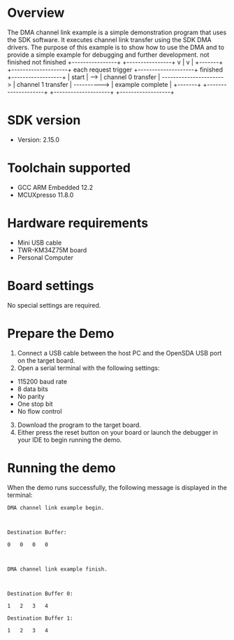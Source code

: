 Overview
========
The DMA channel link example is a simple demonstration program that uses the SDK software.
It executes channel link transfer using the SDK DMA drivers.
The purpose of this example is to show how to use the DMA and to provide a simple example for
debugging and further development.
                  not finished                                   not finished
                +----------------+                             +----------------+
                v                |                             v                |
+-------+     +--------------------+  each request trigger   +--------------------+  finished   +------------------+
| start | --> | channel 0 transfer | ----------------------> | channel 1 transfer | ----------> | example complete |
+-------+     +--------------------+                         +--------------------+             +------------------+

SDK version
===========
- Version: 2.15.0

Toolchain supported
===================
- GCC ARM Embedded  12.2
- MCUXpresso  11.8.0

Hardware requirements
=====================
- Mini USB cable
- TWR-KM34Z75M board
- Personal Computer

Board settings
==============
No special settings are required.

Prepare the Demo
================
1.  Connect a USB cable between the host PC and the OpenSDA USB port on the target board.
2.  Open a serial terminal with the following settings:
   - 115200 baud rate
   - 8 data bits
   - No parity
   - One stop bit
   - No flow control
3. Download the program to the target board.
4. Either press the reset button on your board or launch the debugger in your IDE to begin running
   the demo.

Running the demo
================
When the demo runs successfully, the following message is displayed in the terminal:
~~~~~~~~~~~~~~~~~~~~~~~~~~~~~~~~~~~~~~~~~~~~
DMA channel link example begin.



Destination Buffer:

0	0	0	0	



DMA channel link example finish.



Destination Buffer 0:

1	2	3	4	

Destination Buffer 1:

1	2	3	4	
~~~~~~~~~~~~~~~~~~~~~~~~~~~~~~~~~~~~~~~~~~~~

